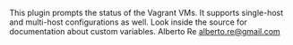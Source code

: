 This plugin prompts the status of the Vagrant VMs. It supports single-host and
multi-host configurations as well.
Look inside the source for documentation about custom variables.
Alberto Re <alberto.re@gmail.com>
